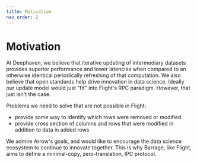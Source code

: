 ```yaml
---
title: Motivation
nav_order: 2
---
```


<!---
  Copyright 2020 Deephaven Data Labs

  Licensed under the Apache License, Version 2.0 (the "License");
  you may not use this file except in compliance with the License.
  You may obtain a copy of the License at

    http://www.apache.org/licenses/LICENSE-2.0

  Unless required by applicable law or agreed to in writing, software
  distributed under the License is distributed on an "AS IS" BASIS,
  WITHOUT WARRANTIES OR CONDITIONS OF ANY KIND, either express or implied.
  See the License for the specific language governing permissions and
  limitations under the License.
-->

Motivation
==========

At Deephaven, we believe that iterative updating of intermediary datasets
provides superior performance and lower latencies when compared to an
otherwise identical periodically refreshing of that computation. We also
believe that open standards help drive innovation in data science. Ideally
our update model would just "fit" into Flight's RPC paradigm. However,
that just isn't the case.

Problems we need to solve that are not possible in Flight:
- provide some way to identify which rows were removed or modified
- provide cross section of columns and rows that were modified in addition to data in added rows

We admire Arrow's goals, and would like to encourage the data science ecosystem
to continue to innovate together. This is why Barrage, like Flight, aims
to define a minimal-copy, zero-translation, IPC protocol.
